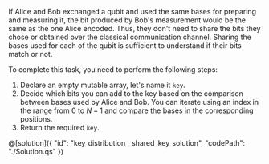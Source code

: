 If Alice and Bob exchanged a qubit and used the same bases for preparing and measuring it, the bit produced by Bob's measurement would be the same as the one Alice encoded. Thus, they don't need to share the bits they chose or obtained over the classical communication channel. Sharing the bases used for each of the qubit is sufficient to understand if their bits match or not.

To complete this task, you need to perform the following steps:

1. Declare an empty mutable array, let's name it `key`.
2. Decide which bits you can add to the key based on the comparison between bases used by Alice and Bob. You can iterate using an index in the range from $0$ to $N - 1$ and compare the bases in the corresponding positions.
3. Return the required `key`.

@[solution]({
    "id": "key_distribution__shared_key_solution",
    "codePath": "./Solution.qs"
})
